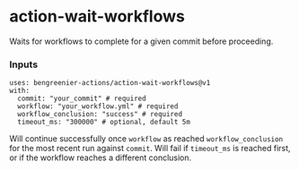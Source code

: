 # action-wait-workflows

Waits for workflows to complete for a given commit before proceeding.

### Inputs

```
uses: bengreenier-actions/action-wait-workflows@v1
with:
  commit: "your_commit" # required
  workflow: "your_workflow.yml" # required
  workflow_conclusion: "success" # required
  timeout_ms: "300000" # optional, default 5m
```

Will continue successfully once `workflow` as reached `workflow_conclusion` for the most recent run against `commit`. Will fail if `timeout_ms` is reached first, or if the workflow reaches a different conclusion.
